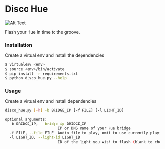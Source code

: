 # Disco Hue

![Alt Text](https://cdn.podnoms.com/fmstuff/stu.gif)

Flash your Hue in time to the groove.

### Installation

Create a virtual env and install the dependencies

```sh
$ virtualenv <env>
$ source <env>/bin/activate
$ pip install -r requirements.txt
$ python disco_hue.py --help
```

### Usage

Create a virtual env and install dependencies

```sh
disco_hue.py [-h] -b BRIDGE_IP [-f FILE] [-l LIGHT_ID]

optional arguments:
  -b BRIDGE_IP, --bridge-ip BRIDGE_IP
                        IP or DNS name of your Hue bridge
  -f FILE, --file FILE  Audio file to play, omit to use currently playing audio (a bit wonky at the moment)
  -l LIGHT_ID, --light-id LIGHT_ID
                        ID of the light you wish to flash (blank to choose interactively)
```
